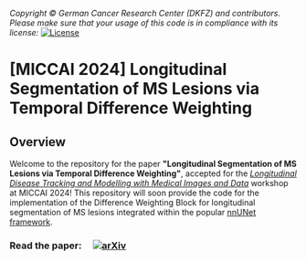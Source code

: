 _Copyright © German Cancer Research Center (DKFZ) and contributors. Please make sure that your usage of this code is in compliance with its license:_
[![License](https://img.shields.io/badge/License-Apache%202.0-blue.svg)](LICENSE)

# [MICCAI 2024] Longitudinal Segmentation of MS Lesions via Temporal Difference Weighting

## Overview

Welcome to the repository for the paper **"Longitudinal Segmentation of MS Lesions via Temporal Difference Weighting"**, accepted for the [*Longitudinal Disease Tracking and Modelling with Medical Images and Data*](https://ldtm-miccai.github.io/) workshop at MICCAI 2024! This repository will soon provide the code for the implementation of the Difference Weighting Block for longitudinal segmentation of MS lesions integrated within the popular [nnUNet framework](https://github.com/MIC-DKFZ/nnUNet).

### Read the paper: &nbsp; &nbsp;   [![arXiv](https://img.shields.io/badge/arXiv-2404.03010-B31B1B.svg)](https://arxiv.org/abs/2409.13416)